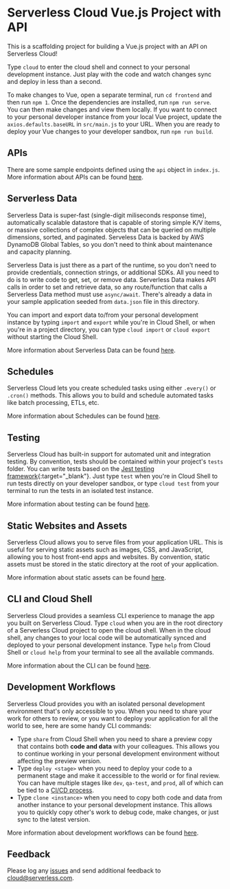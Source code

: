 # Serverless Cloud Vue.js Project with API

This is a scaffolding project for building a Vue.js project with an API on Serverless Cloud!

Type `cloud` to enter the cloud shell and connect to your personal development instance. Just play with the code and watch changes sync and deploy in less than a second.

To make changes to Vue, open a separate terminal, run `cd frontend` and then run `npm 1`. Once the dependencies are installed, run `npm run serve`. You can then make changes and view them locally. If you want to connect to your personal developer instance from your local Vue project, update the `axios.defaults.baseURL` in `src/main.js` to your URL. When you are ready to deploy your Vue changes to your developer sandbox, run `npm run build`.

## APIs

There are some sample endpoints defined using the `api` object in `index.js`. More information about APIs can be found [here](https://serverless.com/cloud/docs/apps/api).

## Serverless Data

Serverless Data is super-fast (single-digit miliseconds response time), automatically scalable datastore that is capable of storing simple K/V items, or massive collections of complex objects that can be queried on multiple dimensions, sorted, and paginated. Serveless Data is backed by AWS DynamoDB Global Tables, so you don't need to think about maintenance and capacity planning.

Serverless Data is just there as a part of the runtime, so you don't need to provide credentials, connection strings, or additional SDKs. All you need to do is to write code to get, set, or remove data. Serverless Data makes API calls in order to set and retrieve data, so any route/function that calls a Serverless Data method must use `async/await`. There's already a data in your sample application seeded from `data.json` file in this directory.

You can import and export data to/from your personal development instance by typing `import` and `export` while you're in Cloud Shell, or when you're in a project directory, you can type `cloud import` or `cloud export` without starting the Cloud Shell.

More information about Serverless Data can be found [here](https://serverless.com/cloud/docs/apps/data).

## Schedules

Serverless Cloud lets you create scheduled tasks using either `.every()` or `.cron()` methods. This allows you to build and schedule automated tasks like batch processing, ETLs, etc.

More information about Schedules can be found [here](https://serverless.com/cloud/docs/apps/schedule).

## Testing

Serverless Cloud has built-in support for automated unit and integration testing. By convention, tests should be contained within your project's `tests` folder. You can write tests based on the [Jest testing framework](https://jestjs.io/){:target="\_blank"}.
Just type `test` when you're in Cloud Shell to run tests directly on your developer sandbox, or type `cloud test` from your terminal to run the tests in an isolated test instance.

More information about testing can be found [here](https://www.serverless.com/cloud/docs/workflows/testing).

## Static Websites and Assets

Serverless Cloud allows you to serve files from your application URL. This is useful for serving static assets such as images, CSS, and JavaScript, allowing you to host front-end apps and websites. By convention, static assets must be stored in the static directory at the root of your application.

More information about static assets can be found [here](https://www.serverless.com/cloud/docs/apps/static-assets).

## CLI and Cloud Shell

Serverless Cloud provides a seamless CLI experience to manage the app you built on Serverless Cloud. Type `cloud` when you are in the root directory of a Serverless Cloud project to open the cloud shell. When in the cloud shell, any changes to your local code will be automatically synced and deployed to your personal development instance. Type `help` from Cloud Shell or `cloud help` from your terminal to see all the available commands.

More information about the CLI can be found [here](https://serverless.com/cloud/docs/cli).

## Development Workflows

Serverless Cloud provides you with an isolated personal development environment that's only accessible to you. When you need to share your work for others to review, or you want to deploy your application for all the world to see, here are some handy CLI commands:

- Type `share` from Cloud Shell when you need to share a preview copy that contains both **code and data** with your colleagues. This allows you to continue working in your personal development environment without affecting the preview version.
- Type `deploy <stage>` when you need to deploy your code to a permanent stage and make it accessible to the world or for final review. You can have multiple stages like `dev`, `qa-test`, and `prod`, all of which can be tied to a [CI/CD process](https://www.serverless.com/cloud/docs/workflows/cicd).
- Type `clone <instance>` when you need to copy both code and data from another instance to your personal development instance. This allows you to quickly copy other's work to debug code, make changes, or just sync to the latest version.

More information about development workflows can be found [here](https://serverless.com/cloud/docs/workflows).

## Feedback

Please log any [issues](https://github.com/serverless/cloud/issues) and send additional feedback to cloud@serverless.com.
